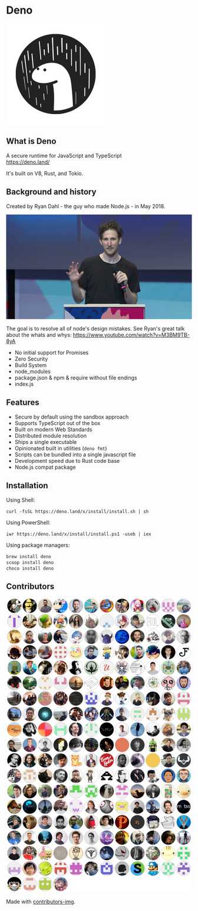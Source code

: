 # Deno

![Deno logo](../deno_logo.svg)

## What is Deno

A secure runtime for JavaScript and TypeScript\
https://deno.land/

It's built on V8, Rust, and Tokio.

## Background and history

Created by Ryan Dahl - the guy who made Node.js - in May 2018.

![Ryan Dahl speaking](ryan.jpg)

The goal is to resolve all of node's design mistakes. See Ryan's great talk
about the whats and whys: https://www.youtube.com/watch?v=M3BM9TB-8yA

- No initial support for Promises
- Zero Security
- Build System
- node_modules
- package.json & npm & require without file endings
- index.js

## Features

- Secure by default using the sandbox approach
- Supports TypeScript out of the box
- Built on modern Web Standards
- Distributed module resolution
- Ships a single executable
- Opinionated built in utilities (`deno fmt`)
- Scripts can be bundled into a single javascript file
- Development speed due to Rust code base
- Node.js compat package

## Installation

Using Shell:

```
curl -fsSL https://deno.land/x/install/install.sh | sh
```

Using PowerShell:

```
iwr https://deno.land/x/install/install.ps1 -useb | iex
```

Using package managers:

```
brew install deno
scoop install deno
choco install deno
```

## Contributors

[![Avatars of Contributors](../contributors.png)](https://github.com/denoland/deno/graphs/contributors)

Made with [contributors-img](https://contributors-img.firebaseapp.com).

